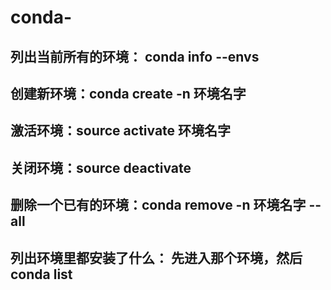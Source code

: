 # conda-
## 列出当前所有的环境： conda info --envs
## 创建新环境：conda create -n 环境名字
## 激活环境：source activate 环境名字
## 关闭环境：source deactivate
## 删除一个已有的环境：conda remove -n 环境名字 --all
## 列出环境里都安装了什么： 先进入那个环境，然后conda list
